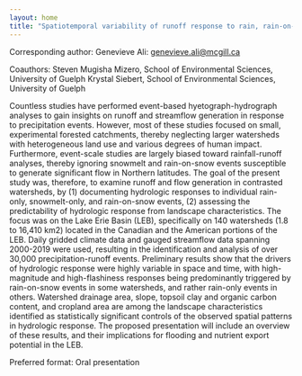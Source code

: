 ```yaml
---
layout: home
title: "Spatiotemporal variability of runoff response to rain, rain-on-snow, and snowmelt events: Insights from the Lake Erie Basin"
---
```



Corresponding author: Genevieve Ali: genevieve.ali@mcgill.ca

Coauthors: Steven Mugisha Mizero, School of Environmental Sciences, University of Guelph
 Krystal Siebert, School of Environmental Sciences, University of Guelph 

Countless studies have performed event-based hyetograph-hydrograph analyses to gain insights on runoff and streamflow generation in response to precipitation events. However, most of these studies focused on small, experimental forested catchments, thereby neglecting larger watersheds with heterogeneous land use and various degrees of human impact. Furthermore, event-scale studies are largely biased toward rainfall-runoff analyses, thereby ignoring snowmelt and rain-on-snow events susceptible to generate significant flow in Northern latitudes. The goal of the present study was, therefore, to examine runoff and flow generation in contrasted watersheds, by (1) documenting hydrologic responses to individual rain-only, snowmelt-only, and rain-on-snow events, (2) assessing the predictability of hydrologic response from landscape characteristics. The focus was on the Lake Erie Basin (LEB), specifically on 140 watersheds (1.8 to 16,410 km2) located in the Canadian and the American portions of the LEB. Daily gridded climate data and gauged streamflow data spanning 2000-2019 were used, resulting in the identification and analysis of over 30,000 precipitation-runoff events. Preliminary results show that the drivers of hydrologic response were highly variable in space and time, with high-magnitude and high-flashiness responses being predominantly triggered by rain-on-snow events in some watersheds, and rather rain-only events in others. Watershed drainage area, slope, topsoil clay and organic carbon content, and cropland area are among the landscape characteristics identified as statistically significant controls of the observed spatial patterns in hydrologic response. The proposed presentation will include an overview of these results, and their implications for flooding and nutrient export potential in the LEB.

Preferred format: Oral presentation
